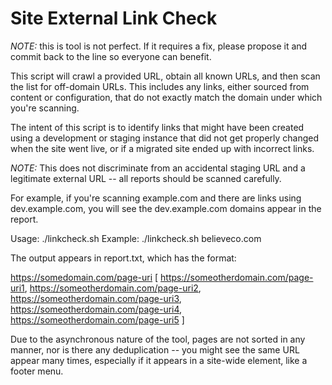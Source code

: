# Site External Link Check

*NOTE:* this is tool is not perfect. If it requires a fix, please propose
it and commit back to the line so everyone can benefit.

This script will crawl a provided URL, obtain all known URLs, and then scan
the list for off-domain URLs. This includes any links, either sourced from
content or configuration, that do not exactly match the domain under which
you're scanning. 

The intent of this script is to identify links that might have been created
using a development or staging instance that did not get properly changed
when the site went live, or if a migrated site ended up with incorrect 
links.

*NOTE:* This does not discriminate from an accidental staging URL and a 
legitimate external URL -- all reports should be scanned carefully. 

For example, if you're scanning example.com and there are links using 
dev.example.com, you will see the dev.example.com domains appear in 
the report. 

Usage: ./linkcheck.sh <site url>
Example: ./linkcheck.sh believeco.com

The output appears in report.txt, which has the format: 

https://somedomain.com/page-uri
[
    https://someotherdomain.com/page-uri1,
    https://someotherdomain.com/page-uri2,
    https://someotherdomain.com/page-uri3,
    https://someotherdomain.com/page-uri4,
    https://someotherdomain.com/page-uri5
]

Due to the asynchronous nature of the tool, pages are not sorted in any
manner, nor is there any deduplication -- you might see the same URL 
appear many times, especially if it appears in a site-wide element, like
a footer menu. 